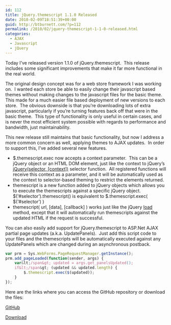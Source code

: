 ```yaml
---
id: 112
title: jQuery.themescript 1.1.0 Released
date: 2010-02-09T18:51:39+00:00
guid: http://btburnett.com/?p=112
permalink: /2010/02/jquery-themescript-1-1-0-released.html
categories:
  - AJAX
  - Javascript
  - jQuery
---
```

Today I&#8217;ve released version 1.1.0 of jQuery.themescript.  This release includes some significant improvements that make it far more functional in the real world.

The original design concept was for a web store framework I was working on.  I wanted each store be able to easily change their javascript based themes without making changes to the javascript files for the basic theme.  This made for a much easier file based deployment of new versions to each store.  The obvious downside is that you&#8217;re downloading lots of extra javascript, particularly if you&#8217;re turning features back off that were in the basic theme.  This type of functionality is only useful in certain cases, and is never the most efficient system possible with regards to performance and bandwidth, just maintainability.

This new release still maintains that basic functionality, but now I address a more common concern as well, applying themes to AJAX updates.  In order to support this, I&#8217;ve added several new features.

* $.themescript.exec now accepts a context parameter.  This can be a jQuery object or an HTML DOM element, just like the context to jQuery&#8217;s [jQuery(selector, [context])](http://api.jquery.com/jQuery/) selector function.  All registered functions will receive this context as a parameter, and it will be automatically used as the context to selector-based theming to restrict the elements returned.
* themescript is a new function added to jQuery objects which allows you to execute the themescripts against a specific jQuery object.  $(&#8216;#selector&#8217;).themescript() is equivalent to $.themescript.exec( $(&#8216;#selector&#8217;) )
* themescript( url, [data], [callback] ) works just like the jQuery [load](http://api.jquery.com/load/) method, except that it will automatically run themescripts against the updated HTML if the request is successful.

You can also easily add support for jQuery.themescript to ASP.Net AJAX partial page updates (a.k.a. UpdatePanels).  Just add this script code to your files and the themescripts will be automatically executed against any UpdatePanels which are changed during an asynchronous postback.

```js
var prm = Sys.WebForms.PageRequestManager.getInstance();
prm.add_pageLoaded(function(sender, args) {
    var&lt;/span&gt; updated = args.get_panelsUpdated();
    if&lt;/span&gt; (updated && updated.length) {
        $.themescript.exec($(updated));
    }
});
```

Here are the links where you can access the GitHub repository or download the files:

[GitHub](http://github.com/btburnett3/jquery.themescript)

[Download](http://github.com/btburnett3/jquery.themescript/zipball/1.1.0)